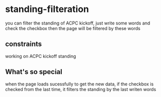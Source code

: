 # standing-filteration
you can filter the standing of ACPC kickoff, just write some words and check the checkbox then the page will be filtered by these words
## constraints
working on ACPC kickoff standing
## What's so special
when the page loads sucessfully to get the new data, if the checkbox is checked from the last time, it filters the standing by the last writen words
